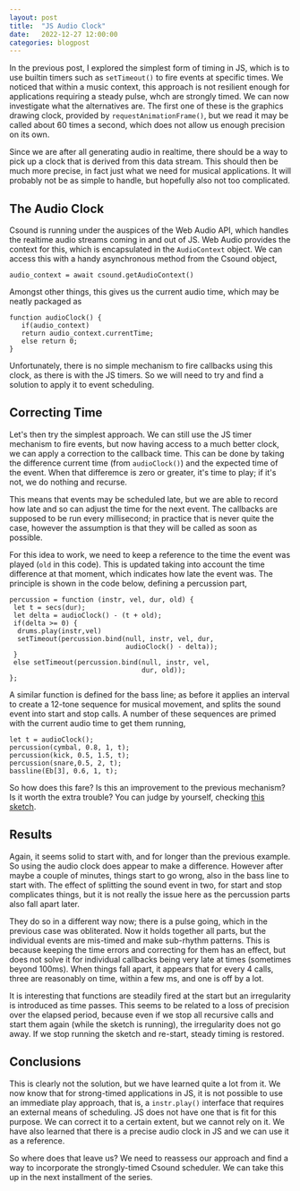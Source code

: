 ```yaml
---
layout: post
title:  "JS Audio Clock"
date:   2022-12-27 12:00:00
categories: blogpost
---
```


In the previous post, I explored the simplest form of timing in JS,
which is to use builtin timers such as `setTimeout()` to fire events
at specific times. We noticed that within a music context, this
approach is not resilient enough for applications requiring a steady
pulse, whch are strongly timed. We can now investigate what the
alternatives are. The first one of these is the graphics drawing
clock, provided by `requestAnimationFrame()`, but we read it
may be called about 60 times a second, which does not allow us
enough precision on its own. 

Since we are after all generating audio in realtime, there should be
a way to pick up a clock that is derived from this data stream. This
should then be much more precise, in fact just what we need for musical
applications. It will probably not be as simple to handle, but hopefully also
not too complicated.

The Audio Clock
--------

Csound is running under the auspices of the Web Audio API, which
handles the realtime audio streams coming in and out of JS. Web Audio
provides the context for this, which is encapsulated in the
`AudioContext` object. We can access this with a handy asynchronous
method from the Csound object,

```
audio_context = await csound.getAudioContext()
```

Amongst other things, this gives us the current audio time,
which may be neatly packaged as

```
function audioClock() {
   if(audio_context)
   return audio_context.currentTime;
   else return 0;
}
```

Unfortunately, there is no simple mechanism to fire callbacks using
this clock, as there is with the JS timers. So we will need to try and
find a solution to apply it to event scheduling.

Correcting Time
----------

Let's then try the simplest approach. We can still use the JS timer
mechanism to fire events, but now having access to a much better
clock, we can apply a correction to the callback time. This can be
done by taking the difference current time (from `audioClock()`) 
and the expected time of the event. When that differemce is zero or 
greater, it's time to play; if it's not, we do nothing and recurse.


This means that events may be scheduled late, but we are able to
record how late and so can adjust the time for the next event. The
callbacks are supposed to be run every millisecond; in practice that
is never quite the case, however the assumption is that they will be
called as soon as possible.

For this idea to work, we need to keep a reference to the time the event
was played (`old` in this code). This is updated taking into 
account the time difference at that moment, which indicates how late
the event was. The principle is shown in the code below, defining
a percussion part,

```
percussion = function (instr, vel, dur, old) {
 let t = secs(dur);
 let delta = audioClock() - (t + old);
 if(delta >= 0) {
  drums.play(instr,vel)
  setTimeout(percussion.bind(null, instr, vel, dur, 
                             audioClock() - delta));
 }
 else setTimeout(percussion.bind(null, instr, vel, 
                                 dur, old));
};

```

A similar function is defined for the bass line; as before it applies
an interval to create a 12-tone sequence for musical movement, 
and splits the sound event into start and stop calls. A
number of these sequences are primed with the current audio time 
to get them running,

```
let t = audioClock();
percussion(cymbal, 0.8, 1, t);
percussion(kick, 0.5, 1.5, t);
percussion(snare,0.5, 2, t);
bassline(Eb[3], 0.6, 1, t);
```

So how does this fare? Is this an improvement to the previous
mechanism? Is it worth the extra trouble? You can judge by yourself,
checking [this
sketch](https://editor.p5js.org/vlazzarini/sketches/b_VAlSWsR).

Results
-------

Again, it seems solid to start with, and for longer than the previous
example. So using the audio clock does appear to make a difference.
However after maybe a couple of minutes, things start to go wrong,
also in the bass line to start with. The effect of splitting the sound
event in two, for start and stop complicates things, but it is not
really the issue here as the percussion parts also fall apart later.

They do so in a different way now; there is a pulse going, which in
the previous case was obliterated. Now it holds together all parts,
but the individual events are mis-timed and make sub-rhythm patterns.
This is because keeping the time errors and correcting for them
has an effect, but does not solve it for individual callbacks being
very late at times (sometimes beyond 100ms). When things fall apart, 
it appears that for every 4 calls, three are reasonably on time,
within a few ms, and one is off by a lot.

It is interesting that functions are steadily fired at the
start but an irregularity is introduced as
time passes. This seems to be related to a loss of precision over
the elapsed period, because even if we stop all recursive calls and start them
again (while the sketch is running), the irregularity does not 
go away.  If we stop running the sketch and re-start, steady 
timing is restored.


Conclusions
------

This is clearly not the solution, but we have learned quite a lot from
it. We now know that for strong-timed applications in JS, it is not 
possible to use an immediate play approach, that is, 
a `instr.play()` interface that requires an external means of 
scheduling. JS does not have one that is fit for this purpose. We
can correct it to a certain extent, but we cannot rely on it. We have
also learned that there is a precise audio clock in JS and we can use
it as a reference.

So where does that leave us? We need to reassess our approach and
find a way to incorporate the strongly-timed Csound scheduler. We
can take this up in the next installment of the series.


